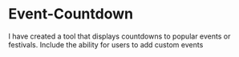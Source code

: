 # Event-Countdown
I have created a tool that displays countdowns to popular events or festivals. Include the ability for users to add custom events
